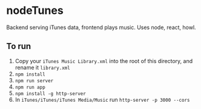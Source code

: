 # nodeTunes

Backend serving iTunes data, frontend plays music. Uses node, react, howl.

## To run

1. Copy your `iTunes Music Library.xml` into the root of this directory, and rename it `library.xml`
1. `npm install`
1. `npm run server`
1. `npm run app`
1. `npm install -g http-server`
1. In `iTunes/iTunes/iTunes Media/Music` run `http-server -p 3000 --cors`
